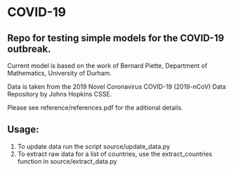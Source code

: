 # COVID-19

Repo for testing simple models for the COVID-19 outbreak.
----------------------------------------------------------

Current model is based on the work of Bernard Piette, Department of Mathematics, University of Durham.

Data is taken from the 2019 Novel Coronavirus COVID-19 (2019-nCoV) Data Repository by Johns Hopkins CSSE.

Please see reference/references.pdf for the aditional details.

Usage:
------

1. To update data run the script source/update_data.py
2. To extract raw data for a list of countries, use the extract_countries function in source/extract_data.py
